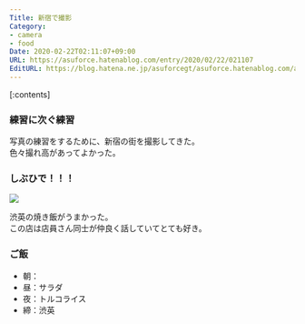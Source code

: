 ```yaml
---
Title: 新宿で撮影
Category:
- camera
- food
Date: 2020-02-22T02:11:07+09:00
URL: https://asuforce.hatenablog.com/entry/2020/02/22/021107
EditURL: https://blog.hatena.ne.jp/asuforcegt/asuforce.hatenablog.com/atom/entry/26006613517425002
---
```


[:contents]

###  練習に次ぐ練習

写真の練習をするために、新宿の街を撮影してきた。  
色々撮れ高があってよかった。

### しぶひで！！！

<span itemtype="http://schema.org/Photograph" itemscope="itemscope"><img class="magnifiable" src="https://cdn-ak.f.st-hatena.com/images/fotolife/a/asuforcegt/20200807/20200807141333.jpg" itemprop="image"></span>

渋英の焼き飯がうまかった。  
この店は店員さん同士が仲良く話していてとても好き。

### ご飯

- 朝：
- 昼：サラダ
- 夜：トルコライス
- 締：渋英
